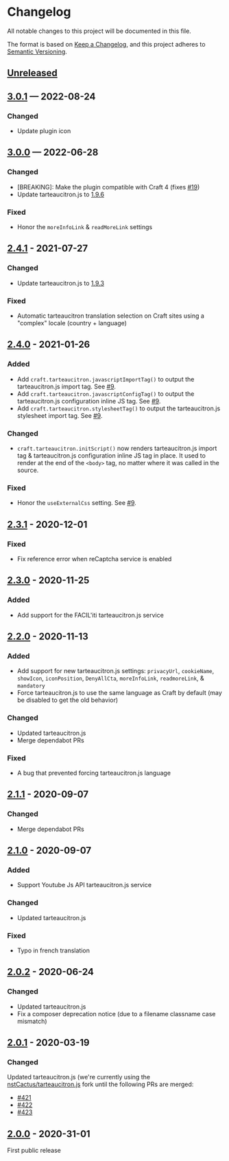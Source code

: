 # Changelog
All notable changes to this project will be documented in this file.

The format is based on [Keep a Changelog](https://keepachangelog.com/en/1.0.0/),
and this project adheres to [Semantic Versioning](https://semver.org/spec/v2.0.0.html).

## [Unreleased]


## [3.0.1] — 2022-08-24
### Changed
- Update plugin icon


## [3.0.0] — 2022-06-28
### Changed
- [BREAKING]: Make the plugin compatible with Craft 4 (fixes [#19][ticket-19])
- Update tarteaucitron.js to [1.9.6](https://github.com/AmauriC/tarteaucitron.js/releases/tag/v1.9.6)
### Fixed
- Honor the `moreInfoLink` & `readMoreLink` settings


## [2.4.1] - 2021-07-27
### Changed
- Update tarteaucitron.js to [1.9.3](https://github.com/AmauriC/tarteaucitron.js/releases/tag/v1.9.3)
### Fixed
- Automatic tarteaucitron translation selection on Craft sites using a "complex"
  locale (country + language)


## [2.4.0] - 2021-01-26
### Added
- Add `craft.tarteaucitron.javascriptImportTag()` to output the tarteaucitron.js
  import tag. See [#9][ticket-9].
- Add `craft.tarteaucitron.javascriptConfigTag()` to output the tarteaucitron.js
  configuration inline JS tag. See [#9][ticket-9].
- Add `craft.tarteaucitron.stylesheetTag()` to output the tarteaucitron.js
  stylesheet import tag. See [#9][ticket-9].
### Changed
- `craft.tarteaucitron.initScript()` now renders tarteaucitron.js import tag &
  tarteaucitron.js configuration inline JS tag in place.
  It used to render at the end of the `<body>` tag, no matter where it was
  called in the source.
### Fixed
- Honor the `useExternalCss` setting. See [#9][ticket-9].


## [2.3.1] - 2020-12-01
### Fixed
- Fix reference error when reCaptcha service is enabled


## [2.3.0] - 2020-11-25
### Added
- Add support for the FACIL'iti tarteaucitron.js service


## [2.2.0] - 2020-11-13
### Added
- Add support for new tarteaucitron.js settings: `privacyUrl`, `cookieName`,
  `showIcon`, `iconPosition`, `DenyAllCta`, `moreInfoLink`, `readmoreLink`,
  & `mandatory`
- Force tarteaucitron.js to use the same language as Craft by default
  (may be disabled to get the old behavior)
### Changed
- Updated tarteaucitron.js
- Merge dependabot PRs
### Fixed
- A bug that prevented forcing tarteaucitron.js language


## [2.1.1] - 2020-09-07
### Changed
- Merge dependabot PRs


## [2.1.0] - 2020-09-07
### Added
- Support Youtube Js API tarteaucitron.js service
### Changed
- Updated tarteaucitron.js
### Fixed
- Typo in french translation


## [2.0.2] - 2020-06-24
### Changed
- Updated tarteaucitron.js
- Fix a composer deprecation notice (due to a filename classname case mismatch)


## [2.0.1] - 2020-03-19
### Changed
Updated tarteaucitron.js (we're currently using the
[nstCactus/tarteaucitron.js] fork until the following PRs are merged:
  - [#421](https://github.com/AmauriC/tarteaucitron.js/pull/421)
  - [#422](https://github.com/AmauriC/tarteaucitron.js/pull/422)
  - [#423](https://github.com/AmauriC/tarteaucitron.js/pull/423)


## [2.0.0] - 2020-31-01
First public release

[Unreleased]: https://github.com/la-haute-societe/craft-tarteaucitron/compare/3.0.1...HEAD
[3.0.1]: https://github.com/la-haute-societe/craft-tarteaucitron/compare/3.0.0...3.0.1
[3.0.0]: https://github.com/la-haute-societe/craft-tarteaucitron/compare/2.4.1...3.0.0
[2.4.1]: https://github.com/la-haute-societe/craft-tarteaucitron/compare/2.4.0...2.4.1
[2.4.0]: https://github.com/la-haute-societe/craft-tarteaucitron/compare/2.3.1...2.4.0
[2.3.1]: https://github.com/la-haute-societe/craft-tarteaucitron/compare/2.3.0...2.3.1
[2.3.0]: https://github.com/la-haute-societe/craft-tarteaucitron/compare/2.2.0...2.3.0
[2.2.0]: https://github.com/la-haute-societe/craft-tarteaucitron/compare/2.1.1...2.2.0
[2.1.1]: https://github.com/la-haute-societe/craft-tarteaucitron/compare/2.1.0...2.1.1
[2.1.0]: https://github.com/la-haute-societe/craft-tarteaucitron/compare/2.0.2...2.1.0
[2.0.2]: https://github.com/la-haute-societe/craft-tarteaucitron/compare/2.0.1...2.0.2
[2.0.1]: https://github.com/la-haute-societe/craft-tarteaucitron/compare/2.0.0...2.0.1
[2.0.0]: https://github.com/la-haute-societe/craft-tarteaucitron/releases/tag/2.0.0
[nstCactus/tarteaucitron.js]: https://github.com/nstCactus/tarteaucitron.js
[ticket-9]: https://github.com/la-haute-societe/craft-tarteaucitron/issues/9
[ticket-19]: https://github.com/la-haute-societe/craft-tarteaucitron/issues/19
